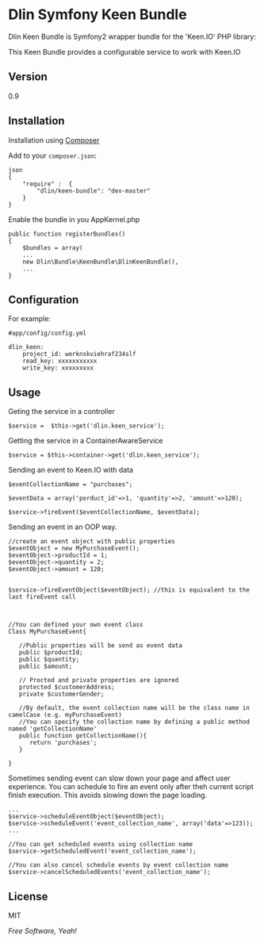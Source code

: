 Dlin Symfony Keen Bundle
=========

Dlin Keen Bundle is Symfony2 wrapper bundle for the 'Keen.IO' PHP library:


This Keen Bundle provides a configurable service to work with Keen.IO



Version
--------------

0.9



Installation
--------------


Installation using [Composer](http://getcomposer.org/)

Add to your `composer.json`:


    json
    {
        "require" :  {
            "dlin/keen-bundle": "dev-master"
        }
    }


Enable the bundle in you AppKernel.php


    public function registerBundles()
    {
        $bundles = array(
        ...
        new Dlin\Bundle\KeenBundle\DlinKeenBundle(),
        ...
    }


Configuration
--------------
For example:

    #app/config/config.yml

    dlin_keen:
        project_id: werknskviehraf234slf
        read_key: xxxxxxxxxxx
        write_key: xxxxxxxxx


Usage
--------------

Geting the service in a controller

    $service =  $this->get('dlin.keen_service');

Getting the service in a ContainerAwareService

    $service = $this->container->get('dlin.keen_service');

Sending an event to Keen.IO with data

    $eventCollectionName = "purchases";

    $eventData = array('porduct_id'=>1, 'quantity'=>2, 'amount'=>120);

    $service->fireEvent($eventCollectionName, $eventData);


Sending an event in an OOP way.


    //create an event object with public properties
    $eventObject = new MyPurchaseEvent();
    $eventObject->productId = 1;
    $eventObject->quantity = 2;
    $eventObject->amount = 120;


    $service->fireEventObject($eventObject); //this is equivalent to the last fireEvent call



    //You can defined your own event class
    Class MyPurchaseEvent{

       //Public properties will be send as event data
       public $productId;
       public $quantity;
       public $amount;

       // Procted and private properties are ignored
       protected $customerAddress;
       private $customerGender;

       //By default, the event collection name will be the class name in camelCase (e.g. myPurchaseEvent)
       //You can specify the collection name by defining a public method named 'getCollectionName'
       public function getCollectionName(){
          return 'purchases';
       }

    }



Sometimes sending event can slow down your page and affect user experience. You can schedule to fire an event only after theh current script finish execution.
This avoids slowing down the page loading.

    ...
    $service->scheduleEventObject($eventObject);
    $service->scheduleEvent('event_collection_name', array('data'=>123));
    ...

    //You can get scheduled events using collection name
    $service->getScheduledEvent('event_collection_name');

    //You can also cancel schedule events by event collection name
    $service->cancelScheduledEvents('event_collection_name');



License
-

MIT

*Free Software, Yeah!*


